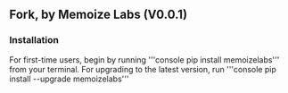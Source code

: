 ## Fork, by Memoize Labs (V0.0.1)

### Installation
For first-time users, begin by running '''console pip install memoizelabs''' from your terminal. 
For upgrading to the latest version, run '''console pip install --upgrade memoizelabs'''
